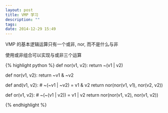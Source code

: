 ```yaml
---
layout: post
title: VMP 学习
description: ""
tags:
date: 2014-12-29 15:49
---
```


VMP 的基本逻辑运算只有一个或非, nor, 而不是什么与非

使用或非组合可以实现与或非三个运算

{% highlight python %}
def nor(v1, v2):
    return ~(v1 | v2)

def nor(v1, v2):
    return ~v1 & ~v2

def and(v1, v2):
    # ~(~v1 | ~v2) = v1 & v2
    return nor(nor(v1, v1), nor(v2, v2))

def or(v1, v2):
    # ~(~(v1 | v2)) = v1 | v2
    return nor(nor(v1, v2), nor(v1, v2))

{% endhighlight %}


